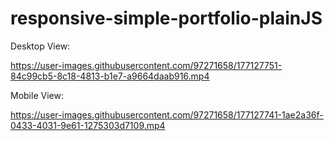 # responsive-simple-portfolio-plainJS


Desktop View:

https://user-images.githubusercontent.com/97271658/177127751-84c99cb5-8c18-4813-b1e7-a9664daab916.mp4

Mobile View:

https://user-images.githubusercontent.com/97271658/177127741-1ae2a36f-0433-4031-9e61-1275303d7109.mp4

